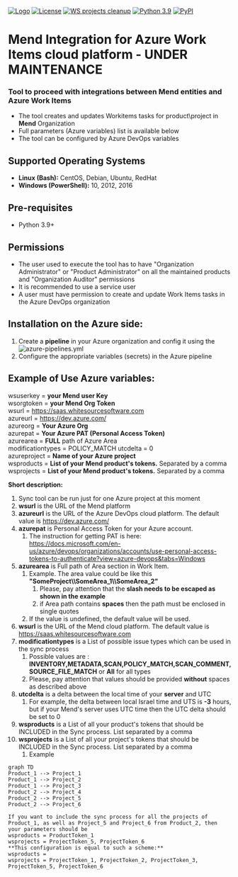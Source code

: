[![Logo](https://whitesource-resources.s3.amazonaws.com/ws-sig-images/Whitesource_Logo_178x44.png)](https://www.whitesourcesoftware.com/)
[![License](https://img.shields.io/badge/License-Apache%202.0-yellowgreen.svg)](https://opensource.org/licenses/Apache-2.0)
[![WS projects cleanup](https://github.com/whitesource-ps/ws-cleanup-tool/actions/workflows/ci.yml/badge.svg)](https://github.com/whitesource-ps/ws-cleanup-tool/actions/workflows/ci.yml)
[![Python 3.9](https://upload.wikimedia.org/wikipedia/commons/thumb/8/8c/Blue_Python_3.7%2B_Shield_Badge.svg/86px-Blue_Python_3.7%2B_Shield_Badge.svg.png)](https://www.python.org/downloads/release/python-370/)
[![PyPI](https://img.shields.io/pypi/v/ws-cleanup-tool?style=plastic)](https://pypi.org/project/ws-cleanup-tool/)

# Mend Integration for Azure Work Items cloud platform - UNDER MAINTENANCE
### Tool to proceed with integrations between Mend entities and Azure Work Items 
* The tool creates and updates Workitems tasks for product\project in **Mend** Organization
* Full parameters (Azure variables) list is available below
* The tool can be configured by Azure DevOps variables
    
## Supported Operating Systems
- **Linux (Bash):**	CentOS, Debian, Ubuntu, RedHat
- **Windows (PowerShell):**	10, 2012, 2016

## Pre-requisites
* Python 3.9+

## Permissions
* The user used to execute the tool has to have "Organization Administrator" or "Product Administrator" on all the maintained products and "Organization Auditor" permissions
* It is recommended to use a service user
* A user must have permission to create and update Work Items tasks in the Azure DevOps organization 

## Installation on the Azure side:
1. Create a **pipeline** in your Azure organization and config it using the ![azure-pipelines.yml](https://github.com/whitesource-ps/ws-azure-workitems-integration/blob/master/azure-pipelines.yml)
2. Configure the appropriate variables (secrets) in the Azure pipeline


## Example of Use Azure variables:
wsuserkey = **your Mend user Key**  
wsorgtoken = **your Mend Org Token**  
wsurl = https://saas.whitesourcesoftware.com  
azureurl = https://dev.azure.com/  
azureorg = **Your Azure Org**  
azurepat = **Your Azure PAT (Personal Access Token)**  
azurearea = **FULL** path of Azure Area  
modificationtypes = POLICY_MATCH
utcdelta = 0   
azureproject = **Name of your Azure project**  
wsproducts = **List of your Mend product's tokens.**  Separated by a comma 
wsprojects = **List of your Mend product's tokens.**  Separated by a comma


**Short description:**  
1. Sync tool can be run just for one Azure project at this moment  
2. **wsurl** is the URL of the Mend platform
3. **azureurl** is the URL of the Azure DevOps cloud platform. The default value is https://dev.azure.com/  
4. **azurepat** is Personal Access Token for your Azure account.
   1. The instruction for getting PAT is here: https://docs.microsoft.com/en-us/azure/devops/organizations/accounts/use-personal-access-tokens-to-authenticate?view=azure-devops&tabs=Windows  
5. **azurearea** is Full path of Area section in Work Item.
   1. Example. The area value could be like this **"SomeProject\\\SomeArea_1\\\SomeArea_2"**
      1. Please, pay attention that the **slash needs to be escaped as shown in the example**
      2. if Area path contains **spaces** then the path must be enclosed in single quotes
   2. If the value is undefined, the default value will be used.
6. **wsurl** is the URL of the Mend cloud platform. The default value is https://saas.whitesourcesoftware.com
7. **modificationtypes** is a List of possible issue types which can be used in the sync process  
   1. Possible values are : **INVENTORY,METADATA,SCAN,POLICY_MATCH,SCAN_COMMENT,SOURCE_FILE_MATCH** or **All** for all types 
   2. Please, pay attention that values should be provided **without** spaces as described above
8. **utcdelta** is a delta between the local time of your **server** and UTC 
   1. For example, the delta between local Israel time and UTS is **-3** hours, but if your Mend's server uses UTC time then the UTC delta should be set to 0  
9. **wsproducts** is a List of all your product's tokens that should be INCLUDED in the Sync process. List separated by a comma      
10. **wsprojects** is a List of all your project's tokens that should be INCLUDED in the Sync process. List separated by a comma
    1. Example
```mermaid
graph TD
Product_1 --> Project_1
Product_1 --> Project_2
Product_1 --> Project_3
Product_2 --> Project_4
Product_2 --> Project_5
Product_2 --> Project_6
```  
    If you want to include the sync process for all the projects of Product_1, as well as Project_5 and Project_6 from Product_2, then your parameters should be  
    wsproducts = ProductToken_1  
    wsprojects = ProjectToken_5, ProjectToken_6  
    **This configuration is equal to such a scheme:**  
    wsproducts =   
    wsprojects = ProjectToken_1, ProjectToken_2, ProjectToken_3, ProjectToken_5, ProjectToken_6  
